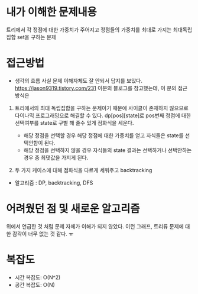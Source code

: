 # 내가 이해한 문제내용
트리에서 각 정점에 대한 가중치가 주어지고 정점들의 가중치를 최대로 가지는 최대독립집합 set을 구하는 문제


# 접근방법
- 생각의 흐름
사실 문제 이해자체도 잘 안되서 답지를 보았다.
https://jason9319.tistory.com/231 이분의 블로그를 참고했는데,
이 분의 접근 방식은
1. 트리에서의 최대 독립집합을 구하는 문제이기 때문에 사이클이 존재하지 않으므로 다이나믹 프로그래밍으로 해결할 수 있다.
  dp[pos][state]로 pos번째 정점에 대한 선택여부를 state로 구별 해 줄수 있게 점화식을 세운다.
    * 해당 정점을 선택할 경우 해당 정점에 대한 가중치를 얻고 자식들은 state를 선택안함이 된다.
    * 해당 정점을 선택하지 않을 경우 자식들의 state 결과는 선택하거나 선택안하는 경우 중 최댓값을 가지게 된다.

2. 두 가지 케이스에 대해 점화식을 다르게 세워주고 backtracking


- 알고리즘
: DP, backtracking, DFS


# 어려웠던 점 및 새로운 알고리즘
위에서 언급한 것 처럼 문제 자체가 이해가 되지 않았다. 이런 그래프, 트리류 문제에 대한 감각이 너무 없는 것 같다. ㅠ



# 복잡도
- 시간 복잡도: O(N^2)
- 공간 복잡도: O(N)
